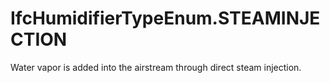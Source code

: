 IfcHumidifierTypeEnum.STEAMINJECTION
====================================
Water vapor is added into the airstream through direct steam injection.


